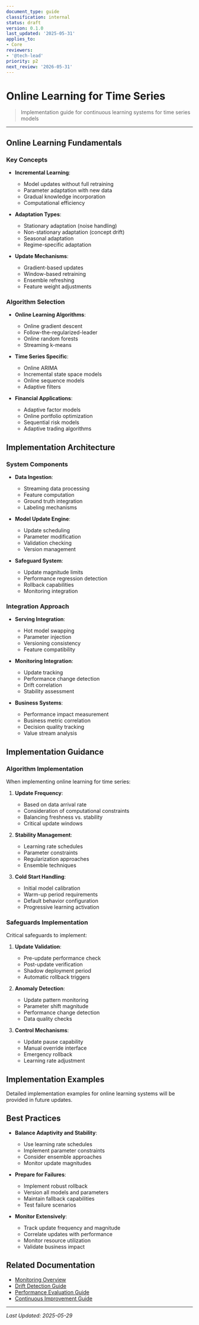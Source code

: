 ```yaml
---
document_type: guide
classification: internal
status: draft
version: 0.1.0
last_updated: '2025-05-31'
applies_to:
- Core
reviewers:
- '@tech-lead'
priority: p2
next_review: '2026-05-31'
---
```


# Online Learning for Time Series

> Implementation guide for continuous learning systems for time series models

---

## Online Learning Fundamentals

### Key Concepts

* **Incremental Learning**:
  * Model updates without full retraining
  * Parameter adaptation with new data
  * Gradual knowledge incorporation
  * Computational efficiency

* **Adaptation Types**:
  * Stationary adaptation (noise handling)
  * Non-stationary adaptation (concept drift)
  * Seasonal adaptation
  * Regime-specific adaptation

* **Update Mechanisms**:
  * Gradient-based updates
  * Window-based retraining
  * Ensemble refreshing
  * Feature weight adjustments

### Algorithm Selection

* **Online Learning Algorithms**:
  * Online gradient descent
  * Follow-the-regularized-leader
  * Online random forests
  * Streaming k-means

* **Time Series Specific**:
  * Online ARIMA
  * Incremental state space models
  * Online sequence models
  * Adaptive filters

* **Financial Applications**:
  * Adaptive factor models
  * Online portfolio optimization
  * Sequential risk models
  * Adaptive trading algorithms

## Implementation Architecture

### System Components

* **Data Ingestion**:
  * Streaming data processing
  * Feature computation
  * Ground truth integration
  * Labeling mechanisms

* **Model Update Engine**:
  * Update scheduling
  * Parameter modification
  * Validation checking
  * Version management

* **Safeguard System**:
  * Update magnitude limits
  * Performance regression detection
  * Rollback capabilities
  * Monitoring integration

### Integration Approach

* **Serving Integration**:
  * Hot model swapping
  * Parameter injection
  * Versioning consistency
  * Feature compatibility

* **Monitoring Integration**:
  * Update tracking
  * Performance change detection
  * Drift correlation
  * Stability assessment

* **Business Systems**:
  * Performance impact measurement
  * Business metric correlation
  * Decision quality tracking
  * Value stream analysis

## Implementation Guidance

### Algorithm Implementation

When implementing online learning for time series:

1. **Update Frequency**:
   * Based on data arrival rate
   * Consideration of computational constraints
   * Balancing freshness vs. stability
   * Critical update windows

2. **Stability Management**:
   * Learning rate schedules
   * Parameter constraints
   * Regularization approaches
   * Ensemble techniques

3. **Cold Start Handling**:
   * Initial model calibration
   * Warm-up period requirements
   * Default behavior configuration
   * Progressive learning activation

### Safeguards Implementation

Critical safeguards to implement:

1. **Update Validation**:
   * Pre-update performance check
   * Post-update verification
   * Shadow deployment period
   * Automatic rollback triggers

2. **Anomaly Detection**:
   * Update pattern monitoring
   * Parameter shift magnitude
   * Performance change detection
   * Data quality checks

3. **Control Mechanisms**:
   * Update pause capability
   * Manual override interface
   * Emergency rollback
   * Learning rate adjustment

## Implementation Examples

Detailed implementation examples for online learning systems will be provided in future updates.

## Best Practices

* **Balance Adaptivity and Stability**:
  * Use learning rate schedules
  * Implement parameter constraints
  * Consider ensemble approaches
  * Monitor update magnitudes

* **Prepare for Failures**:
  * Implement robust rollback
  * Version all models and parameters
  * Maintain fallback capabilities
  * Test failure scenarios

* **Monitor Extensively**:
  * Track update frequency and magnitude
  * Correlate updates with performance
  * Monitor resource utilization
  * Validate business impact

## Related Documentation

* [Monitoring Overview](./ts-implementation-monitoring.md)
* [Drift Detection Guide](./ts-implementation-monitoring-drift.md)
* [Performance Evaluation Guide](./ts-implementation-monitoring-performance.md)
* [Continuous Improvement Guide](./ts-implementation-monitoring-improvement.md)

---

*Last Updated: 2025-05-29*